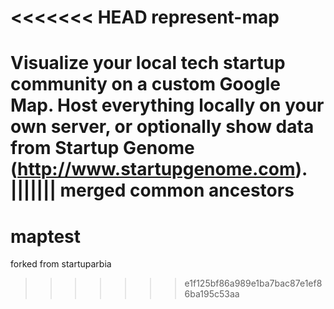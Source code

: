 <<<<<<< HEAD
represent-map
=============

Visualize your local tech startup community on a custom Google Map. Host everything locally on your own server, or optionally show data from Startup Genome (http://www.startupgenome.com).
||||||| merged common ancestors
=======
maptest
=======

forked from startuparbia
>>>>>>> e1f125bf86a989e1ba7bac87e1ef86ba195c53aa
